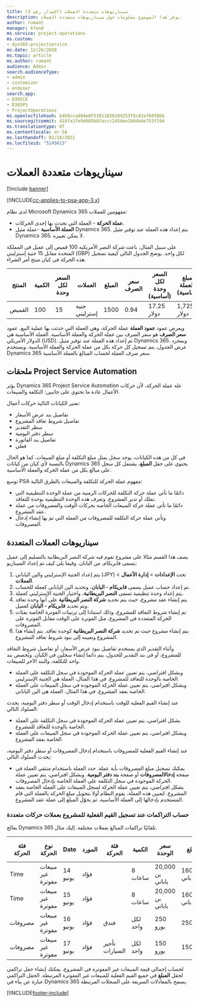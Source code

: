 ```yaml
---
title: سيناريوهات متعددة العملات (الإصدار رقم 3)
description: يوفر هذا الموضوع معلومات حول سيناريوهات متعددة العملات.
author: rumant
manager: kfend
ms.service: project-operations
ms.custom:
- dyn365-projectservice
ms.date: 12/26/2018
ms.topic: article
ms.author: rumant
audience: Admin
search.audienceType:
- admin
- customizer
- enduser
search.app:
- D365CE
- D365PS
- ProjectOperations
ms.openlocfilehash: bdb9ccad84e0f510118502d4253f5c83a760f8bb
ms.sourcegitcommit: 418fa1fe9d605b8faccc2d5dee1b04b4e753f194
ms.translationtype: HT
ms.contentlocale: ar-SA
ms.lasthandoff: 02/10/2021
ms.locfileid: "5145613"
---
```

# <a name="multiple-currency-scenarios"></a>سيناريوهات متعددة العملات

[!include [banner](../includes/psa-now-project-operations.md)]

[!INCLUDE[cc-applies-to-psa-app-3.x](../includes/cc-applies-to-psa-app-3x.md)]

لدى نظام Microsoft Dynamics 365 مفهومين للعملات:

- **عملة الحركة** - العملة التي تحدث بها إحدى الحركات. 
- **العملة الأساسية** -عملة مثيل Dynamics 365. يتم إعداد هذه العملة عند توفير مثيل Dynamics 365. لا يمكن تغييره.

على سبيل المثال، باعت شركة النصر الأمريكيه 100 قميص إلى عميل في المملكة المتحدة مقابل 15 جنية إسترليني (GBP) لكل واحد. يوضح الجدول التالي كيفية تسجيل هذه الحركة في كيان منتج أمر الشراء.

| المنتج | الكمية | السعر لكل وحدة | العملات | المبلغ | سعر الصرف | السعر لكل وحدة (أساسية)| المبلغ (بالعملة الأساسية)|
|---------|----------|----------------|----------|--------|---------------|----------------------|--------------|
| القميص | 100      | 15             | جنية إسترليني      | 1500   | 0.94          | 17.25 دولار               | 1,725 دولار       |

ويعرض عمود **عمود العملة** عملة الحركة، وهي العملة التي حدثت بها عملية البيع. عمود **سعر الصرف** هو سعر الصرف بين عملة الحركة والعملة الأساسية. العملة الأساسية هي الدولار الأمريكي (USD). تم إعداد هذه العملة عند توفير مثيل Dynamics 365.
وبمجرد عرض الجدول، يتم تسجيل كل حركة بكل من عملة الحركة والعملة الأساسية. ويستخدم Dynamics 365 سعر صرف العملة لحساب المبالغ بالعملة الأساسية.

## <a name="project-service-automation-extensions"></a>ملحقات Project Service Automation

يؤثر Dynamics 365 Project Service Automation علة عملة الحركة، لأن حركات الأعمال عادة ما تحتوي على جانبين: التكلفة والمبيعات.

تعتبر الكيانات التالية حركات أعمال:

- تفاصيل بند عرض الأسعار‬
- تفاصيل شروط تعاقد المشروع
- سطر التقدير
- سطر دفتر اليومية
- تفاصيل بند الفاتورة
- فعلي

في كل من هذه الكيانات، يوجد سجل يمثل مبلغ التكلفة أو مبلغ المبيعات. كما هو الحال بالنسبة لأي كيان من كيانات Dynamics 365 يحتوي على حقل **المبلغ**، يشتمل كل سجل على مبالغ بكل من عملة الحركة والعملة الأساسية. 

توسع PSA مفهوم عملة الحركة للتكلفة والمبيعات بالطرق التالية:

- دائمًا ما تأتي عملة حركة التكلفة للحركات الزمنية من عملة الوحدة التنظيمية التي تملك أو تدير المشروع. وتعرف هذه الوحدة التنظيمية بوحدة للتعاقد.
- دائمًا ما تأتي عملة حركة المبيعات الخاصة بحركات الوقت والمصروفات من عملة عقد المشروع.
- وتأتي عملة حركة التكلفة للمصروفات من العملة التي تم بها إنشاء إدخال المصروفات.

## <a name="multiple-currency-scenario"></a>سيناريوهات العملات المتعددة

يصف هذا القسم مثالا على مشروع تقوم فيه شركة النصر البريطانية بالتسليم إلى عميل يسمى فابريكام، من اليابان. وفيما يلي كيف تم إعداد السيناريو:

1. يتم إعداد الجنية الإسترليني والين الياباني (JPY) تحت **الإعدادات** \> **إدارة الأعمال** \> **العملات**. 
2. تم إعداد حساب عميل يسمى **فابريكام - اليابان**، وتحديد الين الياباني كعملة للحساب.
3. يتم إعداد وحدة تنظيمية تسمى **النصر البريطانية**، واختيار الجنية الإسترليني كعملة.
4. يتم إنشاء عقد مشروع، حيث يتم تحديد **شركة النصر البريطانية** على أنها وحدة تعاقد وتم تحديد **فابريكام - اليابان** كعميل.
5. تم إنشاء شروط التعاقد للمشروع، وذلك استنادا إلى ترتيبات الفوترة الخاصة بفئات الحركة المتعددة في المشروع، مثل الفوترة على الوقت مقابل الفوترة على المصروفات.
6. يتم إنشاء مشروع حيث تم تحديد **شركة النصر البريطانية** كوحدة تعاقد. يتم إنشاء هذا المشروع وتعيينه إلى بنود شروط تعاقد المشروع.


وأثناء التقدير الذي يستخدم تفاصيل بنود عرض الأسعار، أو تفاصيل شروط التعاقد للمشروع، أو في بند التقدير للجدول، يتم دائما إنشاء سجلين في الكيان. ويُخصص بند واحد للتكلفة، والبند الآخر للمبيعات.

- وبشكل افتراضي، يتم تعيين عملة الحركة الموجودة في سجل التكلفة على العملة الخاصة بالوحدة للتعاقد للمشروع. في هذا المثال، العملة هي الجنية الإسترليني.
- وبشكل افتراضي، يتم تعيين عملة الحركة الموجودة في سجل المبيعات على العملة الخاصة بعقد المشروع. في هذا المثال، العملة هي الين الياباني.

عند إنشاء القيم الفعلية للوقت باستخدام إدخال الوقت أو سطر دفتر اليومية، يحدث السلوك التالي:

- بشكل افتراضي، يتم تعيين عملة الحركة الموجودة في سجل التكلفة على العملة الخاصة بالوحدة للتعاقد للمشروع.
- وبشكل افتراضي، يتم تعيين عملة الحركة الموجودة في سجل المبيعات على العملة الخاصة بعقد المشروع.

عند إنشاء القيم الفعلية للمصروفات باستخدام إدخال المصروفات أو سطر دفتر اليومية، يحدث السلوك التالي:

- يمكنك تسجيل مبلغ المصروفات بأية عملة. حدد العملة باستخدام منتقي العملة في صفحة **إدخالالمصروفات** أو صفحة **بند دفتر اليومية**. وبشكل افتراضي، يتم تعيين عملة الحركة الموجودة في سجل التكلفة على العملة الخاصة بإدخال المصروفات. 
- بشكل افتراضي، يتم تعيين عملة الحركة لسجل المبيعات على العملة الخاصة بعقد المشروع. لتعيين هذه العملة، يقوم النظام أولا بتحويل مبلغ الحركة بالعملة التي قام المستخدم بإدخالها إلى العملة الأساسية. ثم يحوّل المبلغ إلى عملة عقد المشروع. 

### <a name="computing-roll-ups-when-project-actuals-are-recorded-in-multiple-transaction-currencies"></a>حساب التراكمات عند تسجيل القيم الفعلية للمشروع بعملات حركات متعددة

يعالج Dynamics 365 تلقائيًا تراكمات المبالغ بعملات مختلفة. إليك مثال.

| فئة الحركة | ‏‫نوع الحركة| Date‬   | المورد | فئة الحركة | الكمية | سعر الوحدة | المبلغ      | سعر الصرف | ‏‫المبلغ بالعملة الأساسية |
|-------------------|------------------|--------|----------|----------------------|----------|--------------|-------------|---------------|----------------|
| Time              | مبيعات غير مفوترة   | 14 يونيو | فؤاد  |                      | 8 ساعات    | 20,000 ين ياباني    | 160,000 ين ياباني | 123           | 1,300.81 دولار أمريكي    |
| Time              | مبيعات غير مفوترة   | 15 يونيو | فؤاد  |                      | 8 ساعات    | 20,000 ين ياباني    | 160,000 ين ياباني | 123           | 1,300.81 دولار أمريكي    |
| مصروفات           | مبيعات غير مفوترة   | 16 يونيو | فؤاد  | فندق                | لكل واحد     | 250 يورو      | 250 يورو     | 0.94          | 265.95 دولار أمريكي     |
| مصروفات           | مبيعات غير مفوترة   | 17 يونيو | فؤاد  | تأجير السيارات           | لكل واحد     | 150 يورو      | 150 يورو     | 0.94          | 159.57 دولار أمريكي     |

لحساب إجمالي قيمة المبيعات غير المفوترة في المشروع، يمكنك إنشاء حقل تراكمي لحقل **المبلغ** في جميع القيم الفعلية للمبيعات غير المفوترة المرتبطة. الحقل التراكمي عبارة عن بناء في Dynamics 365 يسمح بالمعادلات السريعة على السجلات المرتبطة.


[!INCLUDE[footer-include](../includes/footer-banner.md)]